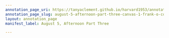 ```yaml
---
annotation_page_uri: https://tanyaclement.github.io/harvard1953/annotations/august-5-afternoon-part-three-canvas-1-frank-o-connor.json
annotation_page_slug: august-5-afternoon-part-three-canvas-1-frank-o-connor
layout: annotation_page
manifest_label: August 5, Afternoon Part Three

---
```


